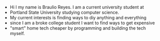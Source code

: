 - Hi I my name is Braulio Reyes. I am a current university student at 
- Portland State University studying computer science.
- My current interests is finding ways to diy anything and everything 
- since I am a broke college student I want to find ways to get expensive
- "smart" home tech cheaper by programming and building the tech myself.
<!---
Braulee7/Braulee7 is a ✨ special ✨ repository because its `README.md` (this file) appears on your GitHub profile.
You can click the Preview link to take a look at your changes.
--->
